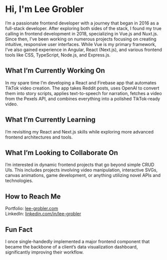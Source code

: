 # Hi, I'm Lee Grobler

I’m a passionate frontend developer with a journey that began in 2016 as a full-stack developer. After exploring both sides of the stack, I found my true calling in frontend development in 2018, specializing in Vue.js and Nuxt.js. Since then, I've been working on numerous projects focusing on creating intuitive, responsive user interfaces. While Vue is my primary framework, I’ve also gained experience in Angular, React (Next.js), and various frontend tools like CSS, TypeScript, Node.js, and Express.js.

## What I’m Currently Working On

In my spare time I’m developing a React and Firebase app that automates TikTok video creation. The app takes Reddit posts, uses OpenAI to convert them into story scripts, applies text-to-speech for narration, fetches a video from the Pexels API, and combines everything into a polished TikTok-ready video.

## What I’m Currently Learning

I’m revisiting my React and Next.js skills while exploring more advanced frontend architectures and tools.

## What I’m Looking to Collaborate On

I’m interested in dynamic frontend projects that go beyond simple CRUD UIs. This includes projects involving video manipulation, interactive SVGs, canvas animations, game development, or anything utilizing novel APIs and technologies.

## How to Reach Me

Portfolio: [lee-grobler.com](https://lee-grobler.com)  
LinkedIn: [linkedin.com/in/lee-grobler](https://linkedin.com/in/lee-grobler)

## Fun Fact

I once single-handedly implemented a major frontend component that became the backbone of a client’s data visualization dashboard, significantly improving their workflow.
